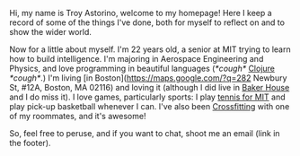 Hi, my name is Troy Astorino, welcome to my homepage! Here I keep a record of 
some of the things I've done, both for myself to reflect on and to show the wider 
world.  

Now for a little about myself. I'm 22 years old, a senior at MIT trying to learn 
how to build intelligence. I'm majoring in Aerospace Engineering and Physics, 
and love programming in beautiful languages (_\*cough\*_ 
[Clojure](http://clojure.org/) _\*cough\*_.) I'm living 
[in Boston](https://maps.google.com/?q=282 Newbury St, #12A, Boston, MA 02116) 
and loving it (although I did live in [Baker House](https://baker.mit.edu/) and 
I do miss it). I love games, particularly sports: I play 
[tennis for MIT](http://mitathletics.com/sports/m-tennis) and play pick-up 
basketball whenever I can. I've also been [Crossfitting](http://crossfit.com/) 
with one of my roommates, and it's awesome!
 
So, feel free to peruse, and if you want to chat, shoot me an email (link in the 
footer). 
